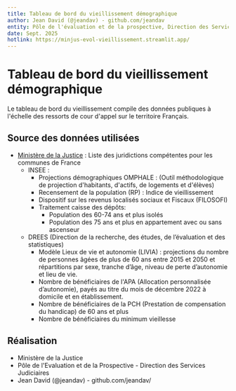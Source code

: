```yaml
---
title: Tableau de bord du vieillissement démographique
author: Jean David (@jeandav) - github.com/jeandav
entity: Pôle de l'évaluation et de la prospective, Direction des Services Judiciaires (DSJ), Ministère de la Justice
date: Sept. 2025
hotlink: https://minjus-evol-vieillissement.streamlit.app/
---
```


# Tableau de bord du vieillissement démographique
Le tableau de bord du vieillissement compile des données publiques à l'échelle des ressorts de cour d'appel sur le territoire Français.

## Source des données utilisées
- [Ministère de la Justice](https://www.data.gouv.fr/fr/datasets/liste-des-juridictions-competentes-pour-les-communes-de-france/) : Liste des juridictions compétentes pour les communes de France
    - INSEE :
        - Projections démographiques OMPHALE : (Outil méthodologique de projection d'habitants, d'actifs, de logements et d'élèves) 
        - Recensement de la population (RP) : Indice de vieillissement
        - Dispositif sur les revenus localisés sociaux et Fiscaux (FILOSOFI)
        - Traitement caisse des dépôts:
            - Population des 60-74 ans et plus isolés
            - Population des 75 ans et plus en appartement avec ou sans ascenseur
    - DREES (Direction de la recherche, des études, de l’évaluation et des statistiques)
        - Modèle Lieux de vie et autonomie (LIVIA) : projections du nombre de personnes âgées de plus de 60 ans entre 2015 et 2050 et répartitions par sexe, tranche d’âge, niveau de perte d’autonomie et lieu de vie.
        - Nombre de bénéficiaires de l'APA (Allocation personnalisée d’autonomie), payés au titre du mois de décembre 2022 à domicile et en établissement.
        - Nombre de bénéficiaires de la PCH (Prestation de compensation du handicap) de 60 ans et plus
        - Nombre de bénéficiaires du minimum vieillesse

## Réalisation
- Ministère de la Justice
- Pôle de l'Evaluation et de la Prospective - Direction des Services Judiciaires
- Jean David (@jeandav) - github.com/jeandav/